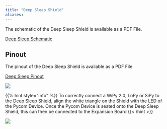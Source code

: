 ```yaml
---
title: "Deep Sleep Shield"
aliases:
---
```


The schematic of the Deep Sleep Shield is available as a PDF File.

<a href="..//gitbook/assets/deepsleep-schematic.pdf" target="_blank"> Deep Sleep Schematic </a>

## Pinout

The pinout of the Deep Sleep Shield is available as a PDF File

<a href="..//gitbook/assets/deepsleep-pinout.pdf" target="_blank"> Deep Sleep Pinout </a>


![](..//gitbook/assets/deepsleep-pinout%20%281%29.png)

{{% hint style="info" %}}
To correctly connect a WiPy 2.0, LoPy or SiPy to the Deep Sleep Shield, align the white triangle on the Shield with the LED of the Pycom Device. Once the Pycom Device is seated onto the Deep Sleep Shield, this can then be connected to the Expansion Board
{{< /hint >}}

![](..//gitbook/assets/deepsleep-image-1.jpg)


